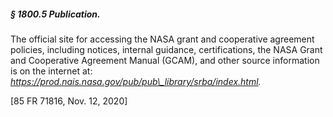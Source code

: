 ##### § 1800.5 Publication. #####

The official site for accessing the NASA grant and cooperative agreement policies, including notices, internal guidance, certifications, the NASA Grant and Cooperative Agreement Manual (GCAM), and other source information is on the internet at: *https://prod.nais.nasa.gov/pub/pub\_library/srba/index.html.*

[85 FR 71816, Nov. 12, 2020]